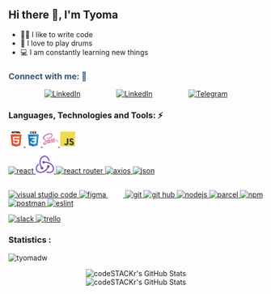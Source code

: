 ## Hi there 👋, I'm Tyoma

- 👨‍💻 I like to write code
- 🥁 I love to play drums
- 💻 I am constantly learning new things

<h3 align="left" style="color:#335577">Connect with me: 🔗</h3>
<p style="display:flex; justify-content:space-evenly;">
<a href="https://linkedin.com/in/tyomadw" target="_blank">
<img src="https://img.shields.io/badge/LinkedIn-282C34?logo=linkedin&logoColor=0077B5&labelColor=fff&color=557799" alt="LinkedIn" title="LinkedIn" height="26" /></a>
<a href="mailto:risendrums777@gmail.com" target="_blank"><img src="https://img.shields.io/badge/Gmail-282C34?logo=Gmail&logoColor=EA4335&labelColor=fff&color=557799" alt="LinkedIn" title="Gmail" height="26" />
<a href="https://t.me/tyomadw" target="_blank"><img src="https://img.shields.io/badge/Telegram-282C34?logo=Telegram&logoColor=FE7A16&labelColor=fff&color=557799" alt="Telegram" title="Telegram" height="26" /></a>
</p>

### Languages, Technologies and Tools: ⚡

<p align="left">
<a href="https://www.w3.org/html/" target="blank"> <img alt="html5" title="HTML 5" width="30" src="https://raw.githubusercontent.com/github/explore/80688e429a7d4ef2fca1e82350fe8e3517d3494d/topics/html/html.png"/> </a>

<a href="https://www.w3schools.com/css/" target="blank">
<img alt="css3" title="CSS 3" width="30" src="https://raw.githubusercontent.com/devicons/devicon/master/icons/css3/css3-original-wordmark.svg"/> </a>

<a href="https://sass-lang.com" target="blank">
<img alt="sass" title="SASS" width="30" src="https://raw.githubusercontent.com/github/explore/80688e429a7d4ef2fca1e82350fe8e3517d3494d/topics/sass/sass.png"/> </a>

<a href="https://developer.mozilla.org/en-US/docs/Web/JavaScript" target="blank">
<img alt="javascript" title="JavaScript" width="30" src="https://raw.githubusercontent.com/devicons/devicon/master/icons/javascript/javascript-original.svg"/> </a>
</p>

<p align="left">
<a href="https://reactjs.org/" target="blank"> <img src="https://www.vectorlogo.zone/logos/reactjs/reactjs-icon.svg" alt="react" title="React" width="30" height="30"/> </a>

<a href="https://redux.js.org" target="blank">
<img src="https://raw.githubusercontent.com/devicons/devicon/master/icons/redux/redux-original.svg" alt="redux" title="Redux" width="36" height="36"/>
</a>

<a href="https://reactrouter.com" target="blank">
<img src="https://raw.githubusercontent.com/detain/svg-logos/master/svg/react-router.svg" alt="react router" title="React Router" width="36" height="36"/>
</a>

<a href="https://axios-http.com" target="blank">
<img src="https://user-images.githubusercontent.com/43313420/105883661-64604380-6007-11eb-8cfa-45ff66b37fdb.png" alt="axios" title="Axios" width="30" height="30"/>
</a>

<a href="https://www.json.org/json-ru.html" target="_blank">
<img src="https://www.vectorlogo.zone/logos/json/json-icon.svg" alt="json" title="JSON" width="30" height="30"/>
</a>

</p>

<p align="left">
<a href="https://code.visualstudio.com/" target="blank"> <img alt="visual studio code" title="Visual Studio Code" width="30" src="https://www.vectorlogo.zone/logos/visualstudio_code/visualstudio_code-icon.svg"/> </a>

<a href="https://www.figma.com/" target="blank">
<img alt="figma" title="Figma" width="30" src="https://www.vectorlogo.zone/logos/figma/figma-icon.svg"/> </a>

<a href="https://developer.chrome.com/docs/devtools/" target="blank">
<img alt="Chrome DevTools" title="Chrome DevTools" width="30" src="https://github.com/ChromeDevTools/devtools-logo/blob/master/logos/svg/chrome-devtools-square.svg"/> </a>

<a href="https://git-scm.com/" target="blank">
<img alt="git" title="Git" width="30" src="https://www.vectorlogo.zone/logos/git-scm/git-scm-icon.svg"/>
</a>

<a href="https://github.com/" target="blank">
<img alt="git hub" title="Git Hub" width="30" src="https://www.vectorlogo.zone/logos/github/github-icon.svg"/>
</a>

<a href="https://nodejs.org" target="blank">
<img href="https://nodejs.org" alt="nodejs" title="Node.js" width="30" src="https://www.vectorlogo.zone/logos/nodejs/nodejs-icon.svg"/>
</a>

<a href="https://parceljs.org/" target="blank">
<img src="https://www.vectorlogo.zone/logos/parceljs/parceljs-icon.svg" alt="parcel" title="Parcel" width="30"/>
</a>

<a href="https://www.npmjs.com/" target="blank">
<img src="https://www.vectorlogo.zone/logos/npmjs/npmjs-tile.svg" alt="npm" title="NPM" width="30"/>
</a>

<a href="https://postman.com" target="blank">
<img src="https://www.vectorlogo.zone/logos/getpostman/getpostman-icon.svg" alt="postman" title="Postman" width="30"/>
</a>

<a href="https://eslint.org/" target="blank">
<img src="https://www.vectorlogo.zone/logos/eslint/eslint-icon.svg" alt="eslint" title="Eslint" width="30"/>
</a>
</p>

<p align="left">
<a href="https://slack.com/" target="blank"> <img src="https://www.vectorlogo.zone/logos/slack/slack-icon.svg" alt="slack" title="Slack" width="30"/> </a>

<a href="https://trello.com/ru" target="blank">
<img src="https://www.vectorlogo.zone/logos/trello/trello-icon.svg" alt="trello" title="Trello" width="30"/>
</a>
</p>

### Statistics :

<p align="left"> <img src="https://komarev.com/ghpvc/?username=tyomadw&label=Profile%20views&color=0e75b6&style=flat" alt="tyomadw" /> </p>
<p align="center">
   <img alt="codeSTACKr's GitHub Stats" src="https://github-readme-stats.vercel.app/api/top-langs/?username=tyomadw&langs_count=8&layout=compact&theme=gruvbox" />
    <br />
    <img alt="codeSTACKr's GitHub Stats" src="https://github-readme-stats.vercel.app/api?username=tyomadw&show_icons=true&theme=gruvbox" />
</p>
